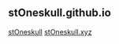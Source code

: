 ## stOneskull.github.io

[stOneskull](https:github.com/stOneskull)
[stOneskull.xyz](https://stOneskull.xyz)